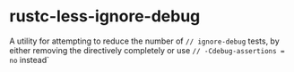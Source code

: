 # rustc-less-ignore-debug
A utility for attempting to reduce the number of `// ignore-debug` tests, by either removing the directively completely or use `// -Cdebug-assertions = no` instead`
